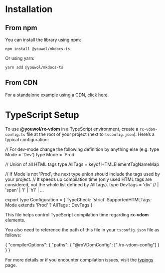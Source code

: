 # Installation

## From npm

You can install the library using npm:

```shell
npm install @youwol/mkdocs-ts
```

Or using yarn:

```shell
yarn add @youwol/mkdocs-ts
```

## From CDN

For a standalone example using a CDN, click <a href="{{URL-example-cdn}}" target="_blank">here</a>.

# TypeScript Setup

To use **@youwol/rx-vdom** in a TypeScript environment, create a `rx-vdom-config.ts` file at the root of your project
(next to `tsconfig.json`). Here’s a typical configuration:

<code-snippet language="javascript">
// For dev-mode change the following definition by anything else (e.g. type Mode = 'Dev')
type Mode = 'Prod'

// Union of all HTML tags
type AllTags = keyof HTMLElementTagNameMap

// If Mode is not 'Prod', the next type union should include the tags used by your project.
// It speeds up compilation time (only used HTML tags are considered, not the whole list defined by AllTags).
type DevTags = 'div' // | 'span' | 'i' | 'h1' | ...

export type Configuration = {
    TypeCheck: 'strict'
    SupportedHTMLTags: Mode extends 'Prod' ? AllTags : DevTags
}

</code-snippet>

This file helps control TypeScript compilation time regarding **rx-vdom** elements.

You also need to reference the path of this file in your `tsconfig.json` file as follows:

<code-snippet language="javascript">
{
    "compilerOptions": {
        "paths": {
            "@rxVDomConfig": ["./rx-vdom-config"]
        }
    }
}
</code-snippet>

For more details or if you encounter compilation issues, visit the [typings](@nav/how-to/typings) page.
